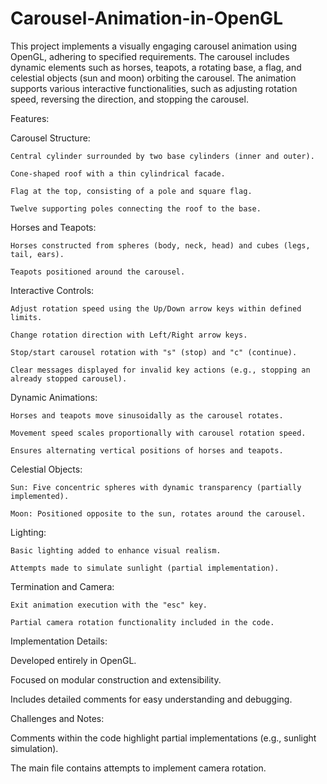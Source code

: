 # Carousel-Animation-in-OpenGL
This project implements a visually engaging carousel animation using OpenGL, adhering to specified requirements. The carousel includes dynamic elements such as horses, teapots, a rotating base, a flag, and celestial objects (sun and moon) orbiting the carousel. The animation supports various interactive functionalities, such as adjusting rotation speed, reversing the direction, and stopping the carousel.

Features:

  Carousel Structure:
  
    Central cylinder surrounded by two base cylinders (inner and outer).
    
    Cone-shaped roof with a thin cylindrical facade.
    
    Flag at the top, consisting of a pole and square flag.
    
    Twelve supporting poles connecting the roof to the base.
  
  Horses and Teapots:
  
    Horses constructed from spheres (body, neck, head) and cubes (legs, tail, ears).
    
    Teapots positioned around the carousel.
  
  Interactive Controls:
  
    Adjust rotation speed using the Up/Down arrow keys within defined limits.
    
    Change rotation direction with Left/Right arrow keys.
    
    Stop/start carousel rotation with "s" (stop) and "c" (continue).
    
    Clear messages displayed for invalid key actions (e.g., stopping an already stopped carousel).
  
  Dynamic Animations:
  
    Horses and teapots move sinusoidally as the carousel rotates.
    
    Movement speed scales proportionally with carousel rotation speed.
    
    Ensures alternating vertical positions of horses and teapots.
  
  Celestial Objects:
  
    Sun: Five concentric spheres with dynamic transparency (partially implemented).
    
    Moon: Positioned opposite to the sun, rotates around the carousel.
  
  Lighting:
  
    Basic lighting added to enhance visual realism.
    
    Attempts made to simulate sunlight (partial implementation).
  
  Termination and Camera:
  
    Exit animation execution with the "esc" key.
    
    Partial camera rotation functionality included in the code.

Implementation Details:

  Developed entirely in OpenGL.
  
  Focused on modular construction and extensibility.
  
  Includes detailed comments for easy understanding and debugging.

Challenges and Notes:

  Comments within the code highlight partial implementations (e.g., sunlight simulation).
  
  The main file contains attempts to implement camera rotation.

